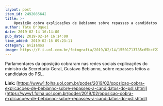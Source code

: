 ```yaml
---
layout: post
item_id: 2492085642
title: >-
    Oposição cobra explicações de Bebianno sobre repasses a candidatos do PSL
author: Tatu D'Oquei
date: 2019-02-14 16:14:00
pub_date: 2019-02-14 16:14:00
time_added: 2019-02-16 09:23:11
category: avisamos
image: https://f.i.uol.com.br/fotografia/2019/02/14/15501713785c65bcf227de0_1550171378_3x2_rt.jpg
---
```


Parlamentares da oposição cobraram nas redes sociais explicações do ministro da Secretaria-Geral, Gustavo Bebianno, sobre repasses feitos a candidatos do PSL.

**Link:** [https://www1.folha.uol.com.br/poder/2019/02/oposicao-cobra-explicacoes-de-bebianno-sobre-repasses-a-candidatos-do-psl.shtml](https://www1.folha.uol.com.br/poder/2019/02/oposicao-cobra-explicacoes-de-bebianno-sobre-repasses-a-candidatos-do-psl.shtml)

